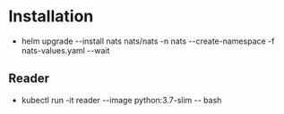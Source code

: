 # Installation

* helm upgrade --install nats nats/nats -n nats --create-namespace -f nats-values.yaml --wait

## Reader

* kubectl run -it reader --image python:3.7-slim -- bash